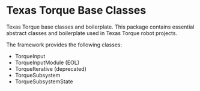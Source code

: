# Texas Torque Base Classes

Texas Torque base classes and boilerplate. This package contains
essential abstract classes and boilerplate used in Texas Torque
robot projects.

The framework provides the following classes:

- TorqueInput
- TorqueInputModule (EOL)
- TorqueIterative (deprecated)
- TorqueSubsystem
- TorqueSubsystemState
